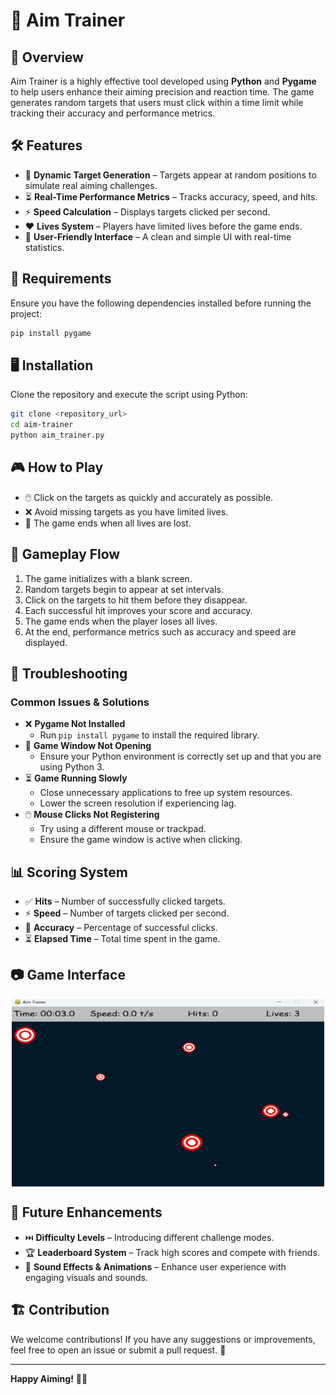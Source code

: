 # 🎯 Aim Trainer

## 📌 Overview

Aim Trainer is a highly effective tool developed using **Python** and **Pygame** to help users enhance their aiming precision and reaction time. The game generates random targets that users must click within a time limit while tracking their accuracy and performance metrics.

## 🛠 Features

- 🎯 **Dynamic Target Generation** – Targets appear at random positions to simulate real aiming challenges.
- ⏳ **Real-Time Performance Metrics** – Tracks accuracy, speed, and hits.
- ⚡ **Speed Calculation** – Displays targets clicked per second.
- ❤️ **Lives System** – Players have limited lives before the game ends.
- 🎨 **User-Friendly Interface** – A clean and simple UI with real-time statistics.

## 📜 Requirements

Ensure you have the following dependencies installed before running the project:

```sh
pip install pygame
```

## 🖥️ Installation

Clone the repository and execute the script using Python:

```sh
git clone <repository_url>
cd aim-trainer
python aim_trainer.py
```

## 🎮 How to Play

- 🖱️ Click on the targets as quickly and accurately as possible.
- ❌ Avoid missing targets as you have limited lives.
- 🔄 The game ends when all lives are lost.

## 🔄 Gameplay Flow

1. The game initializes with a blank screen.
2. Random targets begin to appear at set intervals.
3. Click on the targets to hit them before they disappear.
4. Each successful hit improves your score and accuracy.
5. The game ends when the player loses all lives.
6. At the end, performance metrics such as accuracy and speed are displayed.

## 🔧 Troubleshooting

### Common Issues & Solutions

- ❌ **Pygame Not Installed**
  - Run `pip install pygame` to install the required library.
- 🚫 **Game Window Not Opening**
  - Ensure your Python environment is correctly set up and that you are using Python 3.
- ⏳ **Game Running Slowly**
  - Close unnecessary applications to free up system resources.
  - Lower the screen resolution if experiencing lag.
- 🖱️ **Mouse Clicks Not Registering**
  - Try using a different mouse or trackpad.
  - Ensure the game window is active when clicking.

## 📊 Scoring System

- ✅ **Hits** – Number of successfully clicked targets.
- ⚡ **Speed** – Number of targets clicked per second.
- 🎯 **Accuracy** – Percentage of successful clicks.
- ⏳ **Elapsed Time** – Total time spent in the game.

## 📷 Game Interface

<!-- ![Aim Trainer](./image.png) -->

<p align="center"><img align="center" height="300" width="500" src="https://github.com/Abhay-55/Aim-Trainer-Project/blob/main/image.png" /></p>


## 📌 Future Enhancements

- ⏭️ **Difficulty Levels** – Introducing different challenge modes.
- 🏆 **Leaderboard System** – Track high scores and compete with friends.
- 🎵 **Sound Effects & Animations** – Enhance user experience with engaging visuals and sounds.

## 🏗️ Contribution

We welcome contributions! If you have any suggestions or improvements, feel free to open an issue or submit a pull request. 🚀

---

**Happy Aiming!** 🎯🔥

